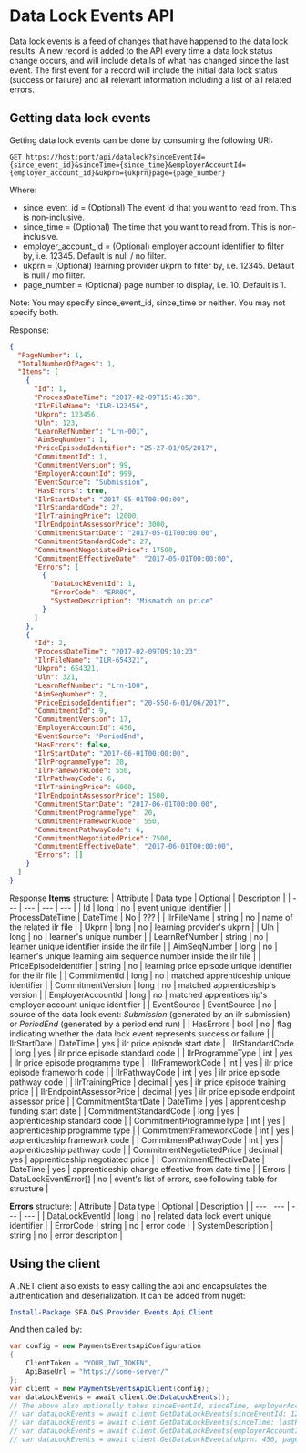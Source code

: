 # Data Lock Events API

Data lock events is a feed of changes that have happened to the data lock results. A new record is added to the API every time a data lock status change occurs, and will include details of what has changed since the last event. The first event for a record will include the initial data lock status (success or failure) and all relevant information including a list of all related errors.

## Getting data lock events

Getting data lock events can be done by consuming the following URI:

    GET https://host:port/api/datalock?sinceEventId={since_event_id}&sinceTime={since_time}&employerAccountId={employer_account_id}&ukprn={ukprn}page={page_number}
    
Where:
* since_event_id = (Optional) The event id that you want to read from. This is non-inclusive.
* since_time = (Optional) The time that you want to read from. This is non-inclusive.
* employer_account_id = (Optional) employer account identifier to filter by, i.e. 12345. Default is null / no filter.
* ukprn = (Optional) learning provider ukprn to filter by, i.e. 12345. Default is null / mo filter.
* page_number = (Optional) page number to display, i.e. 10. Default is 1.

Note: You may specify since_event_id, since_time or neither. You may not specify both.

Response:
```json
{
  "PageNumber": 1,
  "TotalNumberOfPages": 1,
  "Items": [
    {
      "Id": 1,
      "ProcessDateTime": "2017-02-09T15:45:30",
      "IlrFileName": "ILR-123456",
      "Ukprn": 123456,
      "Uln": 123,
      "LearnRefNumber": "Lrn-001",
      "AimSeqNumber": 1,
      "PriceEpisodeIdentifier": "25-27-01/05/2017",
      "CommitmentId": 1,
      "CommitmentVersion": 99,
      "EmployerAccountId": 999,
      "EventSource": "Submission",
      "HasErrors": true,
      "IlrStartDate": "2017-05-01T00:00:00",
      "IlrStandardCode": 27,
      "IlrTrainingPrice": 12000,
      "IlrEndpointAssessorPrice": 3000,
      "CommitmentStartDate": "2017-05-01T00:00:00",
      "CommitmentStandardCode": 27,
      "CommitmentNegotiatedPrice": 17500,
      "CommitmentEffectiveDate": "2017-05-01T00:00:00",
      "Errors": [
        {
          "DataLockEventId": 1,
          "ErrorCode": "ERR09",
          "SystemDescription": "Mismatch on price"
        }
      ]
    },
    {
      "Id": 2,
      "ProcessDateTime": "2017-02-09T09:10:23",
      "IlrFileName": "ILR-654321",
      "Ukprn": 654321,
      "Uln": 321,
      "LearnRefNumber": "Lrn-100",
      "AimSeqNumber": 2,
      "PriceEpisodeIdentifier": "20-550-6-01/06/2017",
      "CommitmentId": 9,
      "CommitmentVersion": 17,
      "EmployerAccountId": 456,
      "EventSource": "PeriodEnd",
      "HasErrors": false,
      "IlrStartDate": "2017-06-01T00:00:00",
      "IlrProgrammeType": 20,
      "IlrFrameworkCode": 550,
      "IlrPathwayCode": 6,
      "IlrTrainingPrice": 6000,
      "IlrEndpointAssessorPrice": 1500,
      "CommitmentStartDate": "2017-06-01T00:00:00",
      "CommitmentProgrammeType": 20,
      "CommitmentFrameworkCode": 550,
      "CommitmentPathwayCode": 6,
      "CommitmentNegotiatedPrice": 7500,
      "CommitmentEffectiveDate": "2017-06-01T00:00:00",
      "Errors": []
    }
  ]
}
```

Response **Items** structure:
| Attribute | Data type | Optional | Description |
| --- | --- | --- | --- |
| Id | long | no | event unique identifier |
| ProcessDateTime | DateTime | No | ??? |
| IlrFileName | string | no | name of the related ilr file |
| Ukprn | long | no | learning provider's ukprn |
| Uln | long | no | learner's unique number |
| LearnRefNumber | string | no | learner unique identifier inside the ilr file |
| AimSeqNumber | long | no | learner's unique learning aim sequence number inside the ilr file |
| PriceEpisodeIdentifier | string | no | learning price episode unique identifier for the ilr file |
| CommitmentId | long | no | matched apprenticeship unique identifier |
| CommitmentVersion | long | no | matched apprenticeship's version |
| EmployerAccountId | long | no | matched apprenticeship's employer account unique identifier |
| EventSource | EventSource | no | source of the data lock event: *Submission* (generated by an ilr submission) or *PeriodEnd* (generated by a period end run) |
| HasErrors | bool | no | flag indicating whether the data lock event represents success or failure |
| IlrStartDate | DateTime | yes | ilr price episode start date |
| IlrStandardCode | long | yes | ilr price episode standard code |
| IlrProgrammeType | int | yes | ilr price episode programme type |
| IlrFrameworkCode | int | yes | ilr price episode frameworh code |
| IlrPathwayCode | int | yes | ilr price episode pathway code |
| IlrTrainingPrice | decimal | yes | ilr price episode training price |
| IlrEndpointAssessorPrice | decimal | yes | ilr price episode endpoint assessor price |
| CommitmentStartDate | DateTime | yes | apprenticeship funding start date |
| CommitmentStandardCode | long | yes | apprenticeship standard code |
| CommitmentProgrammeType | int | yes | apprenticeship programme type |
| CommitmentFrameworkCode | int | yes | apprenticeship framework code |
| CommitmentPathwayCode | int | yes | apprenticeship pathway code |
| CommitmentNegotiatedPrice | decimal | yes | apprenticeship negotiated price |
| CommitmentEffectiveDate | DateTime | yes | apprenticeship change effective from date time |
| Errors | DataLockEventError[] | no | event's list of errors, see following table for structure |

**Errors** structure:
| Attribute | Data type | Optional | Description |
| --- | --- | --- | --- |
| DataLockEventId | long | no | related data lock event unique identifier |
| ErrorCode | string | no | error code |
| SystemDescription | string | no | error description |

## Using the client

A .NET client also exists to easy calling the api and encapsulates the authentication and deserialization. It can be added from nuget:

```powershell
Install-Package SFA.DAS.Provider.Events.Api.Client
```

And then called by:

```csharp
var config = new PaymentsEventsApiConfiguration
{
    ClientToken = "YOUR_JWT_TOKEN",
    ApiBaseUrl = "https://some-server/"
};
var client = new PaymentsEventsApiClient(config);
var dataLockEvents = await client.GetDataLockEvents();
// The above also optionally takes sinceEventId, sinceTime, employerAccountId, ukprn and page, e.g.
// var dataLockEvents = await client.GetDataLockEvents(sinceEventId: 123, page: 2);
// var dataLockEvents = await client.GetDataLockEvents(sinceTime: lastPollTime, page: 2);
// var dataLockEvents = await client.GetDataLockEvents(employerAccountId: 123, page: 2);
// var dataLockEvents = await client.GetDataLockEvents(ukprn: 456, page: 2);
```